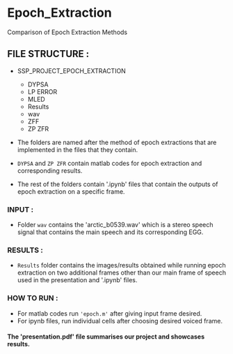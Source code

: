 # Epoch_Extraction
Comparison of Epoch Extraction Methods

## FILE STRUCTURE :

- SSP_PROJECT_EPOCH_EXTRACTION

  - DYPSA
  - LP ERROR
  - MLED
  - Results
  - wav
  - ZFF
  - ZP ZFR

- The folders are named after the method of epoch extractions that are implemented in the files that they contain.
- `DYPSA` and `ZP ZFR` contain matlab codes for epoch extraction and corresponding results.
- The rest of the folders contain '.ipynb' files that contain the outputs of epoch extraction on a specific frame.

### INPUT :

- Folder `wav` contains the 'arctic_b0539.wav' which is a stereo speech signal that contains the main speech and its corresponding EGG.

### RESULTS :

- `Results` folder contains the images/results obtained while running epoch extraction on two additional frames other than our main frame of speech used in the presentation and '.ipynb' files.

### HOW TO RUN :

- For matlab codes run `'epoch.m'` after giving input frame desired.
- For ipynb files, run individual cells after choosing desired voiced frame.

#### The 'presentation.pdf' file summarises our project and showcases results.

